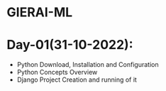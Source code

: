# GIERAI-ML

# Day-01(31-10-2022):
  - Python Download, Installation and Configuration
  - Python Concepts Overview
  - Django Project Creation and running of it
